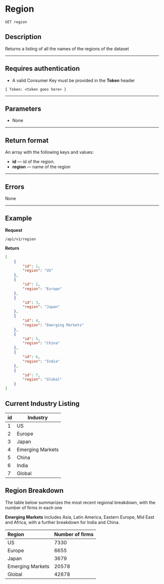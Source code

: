 # Region

    GET region

## Description
Returns a listing of all the names of the regions of the dataset

***

## Requires authentication
* A valid Consumer Key must be provided in the **Token** header

```
{ Token: <token goes here> }
```

***

## Parameters
- None

***

## Return format
An array with the following keys and values:

- **id** — id of the region.
- **region** — name of the region

***

## Errors
None

***

## Example
**Request**

    /ap1/v1/region

**Return**
``` json
[
    {
        "id": 1,
        "region": "US"
    },
    {
        "id": 2,
        "region": "Europe"
    },
    {
        "id": 3,
        "region": "Japan"
    },
    {
        "id": 4,
        "region": "Emerging Markets"
    },
    {
        "id": 5,
        "region": "China"
    },
    {
        "id": 6,
        "region": "India"
    },
    {
        "id": 7,
        "region": "Global"
    }
]
```

## Current Industry Listing

| id | Industry           |
|----|--------------------|
| 1  | US                 |
| 2  | Europe             |
| 3  | Japan              |
| 4  | Emerging Markets   |
| 5  | China              |
| 6  | India              |       
| 7  | Global             |


## Region Breakdown

The table below summarizes the most recent regional breakdown, with the number of firms in each one

**Emerging Markets** includes Asia, Latin America, Eastern Europe, Mid East and Africa, with a further breakdown for India and China.


| Region           |  Number of firms  |
| :--------------- | :---------------- |
| US               | 7330              |
| Europe           | 6655              |
| Japan            | 3679              |
| Emerging Markets | 20578             |
| Global           | 42678             |
